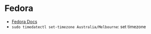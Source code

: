 # Fedora
- [Fedora Docs](https://docs.fedoraproject.org/en-US/fedora/latest/system-administrators-guide/basic-system-configuration/Configuring_the_Date_and_Time/)
- `sudo timedatectl set-timezone Australia/Melbourne`: set timezone